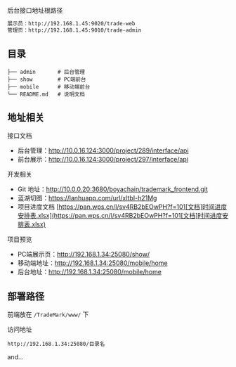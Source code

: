后台接口地址根路径

```sh
展示员：http://192.168.1.45:9020/trade-web
管理页：http://192.168.1.45:9010/trade-admin
```

## 目录

```
├── admin       # 后台管理
├── show        # PC端前台
├── mobile      # 移动端前台
└── README.md   # 说明文档
```

## 地址相关

接口文档

- 后台管理：http://10.0.16.124:3000/project/289/interface/api
- 前台展示：http://10.0.16.124:3000/project/297/interface/api

开发相关

- Git 地址：http://10.0.0.20:3680/boyachain/trademark_frontend.git
- 蓝湖切图：https://lanhuapp.com/url/xltbI-h21Mg
- 项目进度文档 [https://pan.wps.cn/l/sv4RB2bEOwPH?f=101[文档]时间进度安排表.xlsx](https://pan.wps.cn/l/sv4RB2bEOwPH?f=101[文档]时间进度安排表.xlsx)

项目预览

- PC端展示页：http://192.168.1.34:25080/show/
- 移动端地址：http://192.168.1.34:25080/mobile/home
- 后台地址：http://192.168.1.34:25080/mobile/home


## 部署路径

前端放在 `/TradeMark/www/` 下

访问地址

```http
http://192.168.1.34:25080/目录名
```

and...

